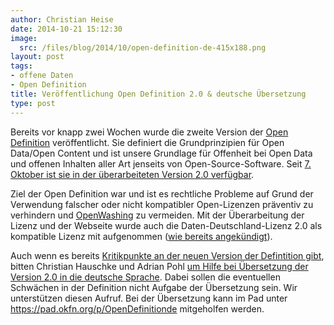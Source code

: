 ```yaml
---
author: Christian Heise
date: 2014-10-21 15:12:30
image:
  src: /files/blog/2014/10/open-definition-de-415x188.png
layout: post
tags:
- offene Daten
- Open Definition
title: Veröffentlichung Open Definition 2.0 & deutsche Übersetzung
type: post
---
```


Bereits vor knapp zwei Wochen wurde die zweite Version der [Open Definition](http://opendefinition.org/) veröffentlicht. Sie definiert die Grundprinzipien für Open Data/Open Content und ist unsere Grundlage für Offenheit bei Open Data und offenen Inhalten aller Art jenseits von Open-Source-Software. Seit [7\. Oktober ist sie in der überarbeiteten Version 2.0 verfügbar](http://blog.okfn.org/2014/10/07/open-definition-v2-0-released-major-update-of-essential-standard-for-open-data-and-open-content/).

Ziel der Open Definition war und ist es rechtliche Probleme auf Grund der Verwendung falscher oder nicht kompatibler Open-Lizenzen präventiv zu verhindern und [OpenWashing](http://blog.okfn.org/2014/03/10/open-washing-the-difference-between-opening-your-data-and-simply-making-them-available/) zu vermeiden. Mit der Überarbeitung der Lizenz und der Webseite wurde auch die Daten-Deutschland-Lizenz 2.0 als kompatible Lizenz mit aufgenommen ([wie bereits angekündigt](/blog/2014/09/erfolg-fuer-open-data-datenlizenz-deutschland-version-2-0-ist-eine-offene-lizenz/)).

Auch wenn es bereits [Kritikpunkte an der neuen Version der Defintition gibt](https://lists.okfn.org/pipermail/od-discuss/2014-October/001038.html), bitten Christian Hauschke und Adrian Pohl [ um Hilfe bei Übersetzung der Version 2.0 in die deutsche Sprache](http://infobib.de/blog/2014/10/19/rfc-deutsche-ubersetzung-der-open-definition-2-0/). Dabei sollen die eventuellen Schwächen in der Definition nicht Aufgabe der Übersetzung sein. Wir unterstützen diesen Aufruf. Bei der Übersetzung kann im Pad unter <https://pad.okfn.org/p/OpenDefinitionde> mitgeholfen werden.